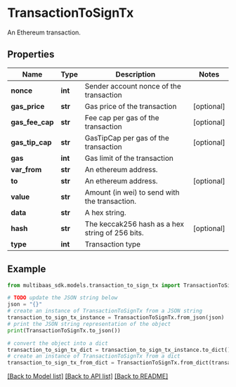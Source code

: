 # TransactionToSignTx

An Ethereum transaction.

## Properties

Name | Type | Description | Notes
------------ | ------------- | ------------- | -------------
**nonce** | **int** | Sender account nonce of the transaction | 
**gas_price** | **str** | Gas price of the transaction | [optional] 
**gas_fee_cap** | **str** | Fee cap per gas of the transaction | [optional] 
**gas_tip_cap** | **str** | GasTipCap per gas of the transaction | [optional] 
**gas** | **int** | Gas limit of the transaction | 
**var_from** | **str** | An ethereum address. | 
**to** | **str** | An ethereum address. | [optional] 
**value** | **str** | Amount (in wei) to send with the transaction. | 
**data** | **str** | A hex string. | 
**hash** | **str** | The keccak256 hash as a hex string of 256 bits. | [optional] 
**type** | **int** | Transaction type | 

## Example

```python
from multibaas_sdk.models.transaction_to_sign_tx import TransactionToSignTx

# TODO update the JSON string below
json = "{}"
# create an instance of TransactionToSignTx from a JSON string
transaction_to_sign_tx_instance = TransactionToSignTx.from_json(json)
# print the JSON string representation of the object
print(TransactionToSignTx.to_json())

# convert the object into a dict
transaction_to_sign_tx_dict = transaction_to_sign_tx_instance.to_dict()
# create an instance of TransactionToSignTx from a dict
transaction_to_sign_tx_from_dict = TransactionToSignTx.from_dict(transaction_to_sign_tx_dict)
```
[[Back to Model list]](../README.md#documentation-for-models) [[Back to API list]](../README.md#documentation-for-api-endpoints) [[Back to README]](../README.md)


